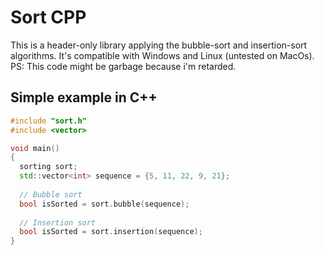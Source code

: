 # Sort CPP
This is a header-only library applying the bubble-sort and insertion-sort algorithms.
It's compatible with Windows and Linux (untested on MacOs).
PS: This code might be garbage because i'm retarded.

## Simple example in C++ ##
```cpp
#include "sort.h"
#include <vector>

void main()
{
  sorting sort;
  std::vector<int> sequence = {5, 11, 22, 9, 21};
  
  // Bubble sort
  bool isSorted = sort.bubble(sequence);
  
  // Insertion sort
  bool isSorted = sort.insertion(sequence);
}
```
